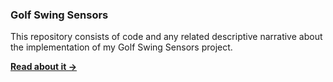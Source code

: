 ### Golf Swing Sensors
This repository consists of code and any related descriptive narrative about the implementation of my Golf Swing Sensors project. 

**[Read about it ->](docs/GolfSwingSensors.md#golf-swing-sensors)**
